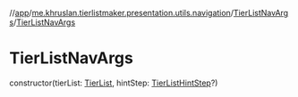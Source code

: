 //[app](../../../index.md)/[me.khruslan.tierlistmaker.presentation.utils.navigation](../index.md)/[TierListNavArgs](index.md)/[TierListNavArgs](-tier-list-nav-args.md)

# TierListNavArgs

constructor(tierList: [TierList](../../me.khruslan.tierlistmaker.data.models.tierlist/-tier-list/index.md), hintStep: [TierListHintStep](../../me.khruslan.tierlistmaker.presentation.utils.hints.tierlist/-tier-list-hint-step/index.md)?)
